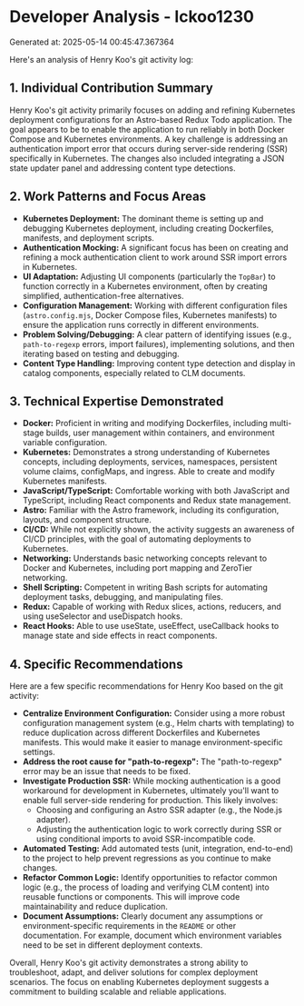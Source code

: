 # Developer Analysis - lckoo1230
Generated at: 2025-05-14 00:45:47.367364

Here's an analysis of Henry Koo's git activity log:

## 1. Individual Contribution Summary

Henry Koo's git activity primarily focuses on adding and refining Kubernetes deployment configurations for an Astro-based Redux Todo application.  The goal appears to be to enable the application to run reliably in both Docker Compose and Kubernetes environments.  A key challenge is addressing an authentication import error that occurs during server-side rendering (SSR) specifically in Kubernetes.  The changes also included integrating a JSON state updater panel and addressing content type detections.

## 2. Work Patterns and Focus Areas

*   **Kubernetes Deployment:** The dominant theme is setting up and debugging Kubernetes deployment, including creating Dockerfiles, manifests, and deployment scripts.
*   **Authentication Mocking:** A significant focus has been on creating and refining a mock authentication client to work around SSR import errors in Kubernetes.
*   **UI Adaptation:** Adjusting UI components (particularly the `TopBar`) to function correctly in a Kubernetes environment, often by creating simplified, authentication-free alternatives.
*   **Configuration Management:**  Working with different configuration files (`astro.config.mjs`, Docker Compose files, Kubernetes manifests) to ensure the application runs correctly in different environments.
*   **Problem Solving/Debugging:** A clear pattern of identifying issues (e.g., `path-to-regexp` errors, import failures), implementing solutions, and then iterating based on testing and debugging.
*   **Content Type Handling:**  Improving content type detection and display in catalog components, especially related to CLM documents.

## 3. Technical Expertise Demonstrated

*   **Docker:** Proficient in writing and modifying Dockerfiles, including multi-stage builds, user management within containers, and environment variable configuration.
*   **Kubernetes:** Demonstrates a strong understanding of Kubernetes concepts, including deployments, services, namespaces, persistent volume claims, configMaps, and ingress. Able to create and modify Kubernetes manifests.
*   **JavaScript/TypeScript:** Comfortable working with both JavaScript and TypeScript, including React components and Redux state management.
*   **Astro:**  Familiar with the Astro framework, including its configuration, layouts, and component structure.
*   **CI/CD:** While not explicitly shown, the activity suggests an awareness of CI/CD principles, with the goal of automating deployments to Kubernetes.
*   **Networking:** Understands basic networking concepts relevant to Docker and Kubernetes, including port mapping and ZeroTier networking.
*   **Shell Scripting:** Competent in writing Bash scripts for automating deployment tasks, debugging, and manipulating files.
*   **Redux:** Capable of working with Redux slices, actions, reducers, and using useSelector and useDispatch hooks.
*   **React Hooks:** Able to use useState, useEffect, useCallback hooks to manage state and side effects in react components.

## 4. Specific Recommendations

Here are a few specific recommendations for Henry Koo based on the git activity:

*   **Centralize Environment Configuration:**  Consider using a more robust configuration management system (e.g., Helm charts with templating) to reduce duplication across different Dockerfiles and Kubernetes manifests.  This would make it easier to manage environment-specific settings.
*   **Address the root cause for "path-to-regexp":** The "path-to-regexp" error may be an issue that needs to be fixed.
*   **Investigate Production SSR:** While mocking authentication is a good workaround for development in Kubernetes, ultimately you'll want to enable full server-side rendering for production.  This likely involves:
    *   Choosing and configuring an Astro SSR adapter (e.g., the Node.js adapter).
    *   Adjusting the authentication logic to work correctly during SSR or using conditional imports to avoid SSR-incompatible code.
*   **Automated Testing:**  Add automated tests (unit, integration, end-to-end) to the project to help prevent regressions as you continue to make changes.
*   **Refactor Common Logic:**  Identify opportunities to refactor common logic (e.g., the process of loading and verifying CLM content) into reusable functions or components.  This will improve code maintainability and reduce duplication.
*   **Document Assumptions:** Clearly document any assumptions or environment-specific requirements in the `README` or other documentation.  For example, document which environment variables need to be set in different deployment contexts.

Overall, Henry Koo's git activity demonstrates a strong ability to troubleshoot, adapt, and deliver solutions for complex deployment scenarios.  The focus on enabling Kubernetes deployment suggests a commitment to building scalable and reliable applications.